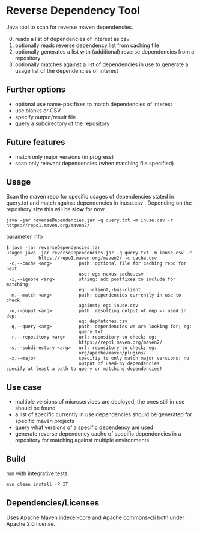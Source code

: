 # Reverse Dependency Tool

Java tool to scan for reverse maven dependencies.

0. reads a list of dependencies of interest as csv
0. optionally reads reverse dependency list from caching file
0. optionally generates a list with (additional) reverse dependencies from a repository
0. optionally matches against a list of dependencies in use to generate a usage list of the dependencies of interest

## Further options

* optional use name-postfixes to match dependencies of interest
* use blanks or CSV
* specify output/result file
* query a subdirectory of the repository

## Future features

* match only major versions (in progress)
* scan only relevant dependencies (when matching file specified)

## Usage

Scan the maven repo for specific usages of dependencies stated in query.txt and match against dependencies in inuse.csv . Depending on the repository size this will be **slow** for now.

    java -jar reverseDependencies.jar -q query.txt -m inuse.csv -r https://repo1.maven.org/maven2/ 


parameter info
```
$ java -jar reverseDependencies.jar
usage: java -jar reverseDependencies.jar -q query.txt -m inuse.csv -r
            https://repo1.maven.org/maven2/ -c cache.csv
 -c,--cache <arg>          path: optional file for caching repo for next
                           use; eg: nexus-cache.csv
 -i,--ignore <arg>         string: add postfixes to include for matching;
                           eg: -client,-bus-client
 -m,--match <arg>          path: dependencies currently in use to check
                           against; eg: inuse.csv
 -o,--ouput <arg>          path: resulting output of dep <- used in dep;
                           eg: depMatches.csv
 -q,--query <arg>          path: dependencies we are looking for; eg:
                           query.txt
 -r,--repository <arg>     url: repository to check; eg:
                           https://repo1.maven.org/maven2/
 -s,--subdirectory <arg>   url: repository to check; eg:
                           org/apache/maven/plugins/
 -x,--major                specifiy to only match major versions; no
                           output of used-by dependencies
specify at least a path to query or matching dependencies!
```

## Use case

* multiple versions of microservices are deployed, the ones still in use should be found
* a list of specific currently in use dependencies should be generated for specific maven projects
* query what versions of a specific dependency are used
* generate reverse dependency cache of specific dependencies in a repository for matching against multiple environments


## Build

run with integrative tests:
```
mvn clean install -P IT
```

## Dependencies/Licenses

Uses Apache Maven [indexer-core](http://maven.apache.org/components/maven-indexer/indexer-core/) and Apache [commons-cli](https://github.com/apache/commons-cli) both under Apache 2.0 license.
